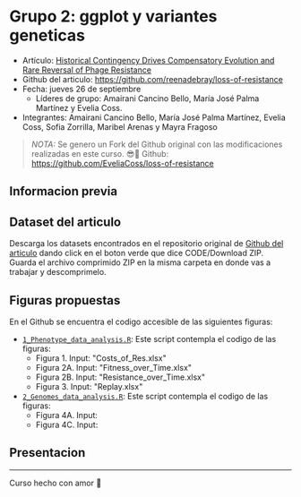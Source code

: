 # Grupo 2: ggplot y variantes geneticas

- Artículo: [Historical Contingency Drives Compensatory Evolution and Rare Reversal of Phage Resistance](https://academic.oup.com/mbe/article/39/9/msac182/6673247?login=false#371728839)
- Github del articulo: https://github.com/reenadebray/loss-of-resistance
- Fecha: jueves 26 de septiembre
  + Líderes de grupo: Amairani Cancino Bello, María José Palma Martínez y Evelia Coss.
- Integrantes: Amairani Cancino Bello, María José Palma Martínez, Evelia Coss, Sofia Zorrilla, Maribel Arenas y Mayra Fragoso

> *NOTA:* Se genero un Fork del Github original con las modificaciones realizadas en este curso. 😎💜 Github: https://github.com/EveliaCoss/loss-of-resistance

## Informacion previa

## Dataset del articulo

Descarga los datasets encontrados en el repositorio original de [Github del articulo](https://github.com/reenadebray/loss-of-resistance) dando click en el boton verde que dice CODE/Download ZIP. Guarda el archivo comprimido ZIP en la misma carpeta en donde vas a trabajar y descomprimelo. 

## Figuras propuestas

En el Github se encuentra el codigo accesible de las siguientes figuras:

- [`1_Phenotype_data_analysis.R`](https://github.com/EveliaCoss/loss-of-resistance/blob/main/1_Phenotype_data_analysis.R): Este script contempla el codigo de las figuras:
  * Figura 1. Input: "Costs_of_Res.xlsx"
  * Figura 2A. Input: "Fitness_over_Time.xlsx"
  * Figura 2B. Input: "Resistance_over_Time.xlsx"
  * Figura 3. Input: "Replay.xlsx"
- [`2_Genomes_data_analysis.R`](https://github.com/EveliaCoss/loss-of-resistance/blob/main/2_Genomes_data_analysis.R): Este script contempla el codigo de las figuras:
  * Figura 4A. Input:
  * Figura 4C. Input:

## Presentacion 

--------------
Curso hecho con amor 💜
